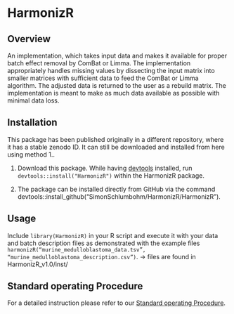 # HarmonizR
## Overview
An implementation, which takes input data and makes it available for proper batch effect removal by ComBat or Limma. 
The implementation appropriately handles missing values by dissecting the input matrix into smaller matrices with sufficient data to feed the ComBat or Limma algorithm. 
The adjusted data is returned to the user as a rebuild matrix. 
The implementation is meant to make as much data available as possible with minimal data loss.


## Installation
This package has been published originally in a different repository, where it has a stable zenodo ID. It can still be downloaded and installed from here using method 1..

1. Download this package. While having [devtools](https://www.r-project.org/nosvn/pandoc/devtools.html) installed, run `devtools::install("HarmonizR")` within the HarmonizR package.

2. The package can be installed directly from GitHub via the command devtools::install_github(“SimonSchlumbohm/HarmonizR/HarmonizR”).


## Usage
Include `library(HarmonizR)` in your R script and execute it with your data and batch description files as demonstrated with the example files `harmonizR(“murine_medulloblastoma_data.tsv”, “murine_medulloblastoma_description.csv”)`. 
-> files are found in HarmonizR_v1.0/inst/


## Standard operating Procedure
For a detailed instruction please refer to our [Standard operating Procedure](https://github.com/SimonSchlumbohm/HarmonizR/blob/main/HarmonizR_SOP.pdf).
